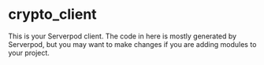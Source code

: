 # crypto_client

This is your Serverpod client. The code in here is mostly generated by
Serverpod, but you may want to make changes if you are adding modules to your
project.
